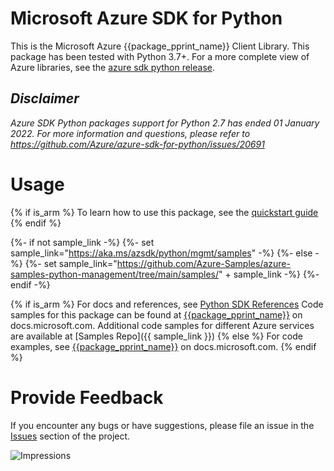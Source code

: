 # Microsoft Azure SDK for Python

This is the Microsoft Azure {{package_pprint_name}} Client Library.
This package has been tested with Python 3.7+.
For a more complete view of Azure libraries, see the [azure sdk python release](https://aka.ms/azsdk/python/all).

## _Disclaimer_

_Azure SDK Python packages support for Python 2.7 has ended 01 January 2022. For more information and questions, please refer to https://github.com/Azure/azure-sdk-for-python/issues/20691_

# Usage

{% if is_arm %}
To learn how to use this package, see the [quickstart guide](https://aka.ms/azsdk/python/mgmt)
{% endif %}

{%- if not sample_link -%}
{%- set sample_link="https://aka.ms/azsdk/python/mgmt/samples" -%}
{%- else -%}
{%- set sample_link="https://github.com/Azure-Samples/azure-samples-python-management/tree/main/samples/" + sample_link -%}
{%- endif -%}

{% if is_arm %} 
For docs and references, see [Python SDK References](https://docs.microsoft.com/python/api/overview/azure/{{package_doc_id}})
Code samples for this package can be found at [{{package_pprint_name}}](https://docs.microsoft.com/samples/browse/?languages=python&term=Getting%20started%20-%20Managing&terms=Getting%20started%20-%20Managing) on docs.microsoft.com.
Additional code samples for different Azure services are available at [Samples Repo]({{ sample_link }})
{% else %}
For code examples, see [{{package_pprint_name}}](https://docs.microsoft.com/python/api/overview/azure/{{package_doc_id}}) on docs.microsoft.com.
{% endif %}

# Provide Feedback

If you encounter any bugs or have suggestions, please file an issue in the
[Issues](https://github.com/Azure/azure-sdk-for-python/issues)
section of the project. 


![Impressions](https://azure-sdk-impressions.azurewebsites.net/api/impressions/azure-sdk-for-python%2F{{package_name}}%2FREADME.png)